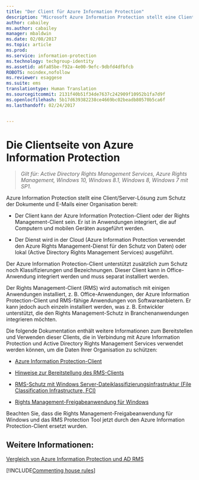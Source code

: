 ```yaml
---
title: "Der Client für Azure Information Protection"
description: "Microsoft Azure Information Protection stellt eine Client/Server-Lösung zum Schutz der Daten einer Organisation bereit. Der Client (Azure Information Protection-Client oder Rights Management-Client) ist in Anwendungen integriert, die auf Computern und mobilen Geräten ausgeführt werden."
author: cabailey
ms.author: cabailey
manager: mbaldwin
ms.date: 02/08/2017
ms.topic: article
ms.prod: 
ms.service: information-protection
ms.technology: techgroup-identity
ms.assetid: a6fa85be-f92a-4e00-9efc-9dbfd4dfbfcb
ROBOTS: noindex,nofollow
ms.reviewer: esaggese
ms.suite: ems
translationtype: Human Translation
ms.sourcegitcommit: 2131f40b51f34de7637c242909f10952b1fa7d9f
ms.openlocfilehash: 5b17d639382238ce4669bc02beadb80570b5ca6f
ms.lasthandoff: 02/24/2017


---
```


# <a name="the-client-side-of-azure-information-protection"></a>Die Clientseite von Azure Information Protection

>*Gilt für: Active Directory Rights Management Services, Azure Rights Management, Windows 10, Windows 8.1, Windows 8, Windows 7 mit SP1.*

Azure Information Protection stellt eine Client/Server-Lösung zum Schutz der Dokumente und E-Mails einer Organisation bereit:

- Der Client kann der Azure Information Protection-Client oder der Rights Management-Client sein. Er ist in Anwendungen integriert, die auf Computern und mobilen Geräten ausgeführt werden. 

- Der Dienst wird in der Cloud (Azure Information Protection verwendet den Azure Rights Management-Dienst für den Schutz von Daten) oder lokal (Active Directory Rights Management Services) ausgeführt. 

Der Azure Information Protection-Client unterstützt zusätzlich zum Schutz noch Klassifizierungen und Bezeichnungen. Dieser Client kann in Office-Anwendung integriert werden und muss separat installiert werden.

Der Rights Management-Client (RMS) wird automatisch mit einigen Anwendungen installiert, z. B. Office-Anwendungen, der Azure Information Protection-Client und RMS-fähige Anwendungen von Softwareanbietern. Er kann jedoch auch einzeln installiert werden, was z. B. Entwickler unterstützt, die den Rights Management-Schutz in Branchenanwendungen integrieren möchten.

Die folgende Dokumentation enthält weitere Informationen zum Bereitstellen und Verwenden dieser Clients, die in Verbindung mit Azure Information Protection und Active Directory Rights Management Services verwendet werden können, um die Daten Ihrer Organisation zu schützen:

- [Azure Information Protection-Client](AIP-client.md)

- [Hinweise zur Bereitstellung des RMS-Clients](client-deployment-notes.md)

- [RMS-Schutz mit Windows Server-Dateiklassifizierungsinfrastruktur (File Classification Infrastructure, FCI)](configure-fci.md)

- [Rights Management-Freigabeanwendung für Windows](sharing-app-windows.md)

Beachten Sie, dass die Rights Management-Freigabeanwendung für Windows und das RMS Protection Tool jetzt durch den Azure Information Protection-Client ersetzt wurden. 


## <a name="see-also"></a>Weitere Informationen:
[Vergleich von Azure Information Protection und AD RMS](../understand-explore/compare-azure-rms-ad-rms.md)

[!INCLUDE[Commenting house rules](../includes/houserules.md)]
